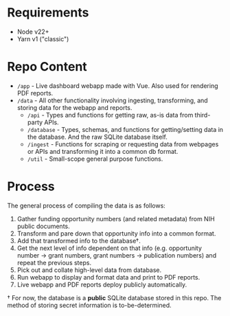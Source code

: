 # Requirements

- Node v22+
- Yarn v1 ("classic")

# Repo Content

- `/app` - Live dashboard webapp made with Vue.
  Also used for rendering PDF reports.
- `/data` - All other functionality involving ingesting, transforming, and storing data for the webapp and reports.
  - `/api` - Types and functions for getting raw, as-is data from third-party APIs.
  - `/database` - Types, schemas, and functions for getting/setting data in the database.
    And the raw SQLite database itself.
  - `/ingest` - Functions for scraping or requesting data from webpages or APIs and transforming it into a common db format.
  - `/util` - Small-scope general purpose functions.

# Process

The general process of compiling the data is as follows:

1. Gather funding opportunity numbers (and related metadata) from NIH public documents.
1. Transform and pare down that opportunity info into a common format.
1. Add that transformed info to the database†.
1. Get the next level of info dependent on that info (e.g. opportunity number -> grant numbers, grant numbers -> publication numbers) and repeat the previous steps.
1. Pick out and collate high-level data from database.
1. Run webapp to display and format data and print to PDF reports.
1. Live webapp and PDF reports deploy publicly automatically.

† For now, the database is a **public** SQLite database stored in this repo.
The method of storing secret information is to-be-determined.
